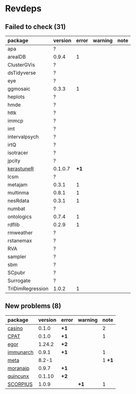 # Revdeps

## Failed to check (31)

|package          |version |error  |warning |note |
|:----------------|:-------|:------|:-------|:----|
|apa              |?       |       |        |     |
|arealDB          |0.9.4   |1      |        |     |
|ClusterGVis      |?       |       |        |     |
|dsTidyverse      |?       |       |        |     |
|eye              |?       |       |        |     |
|ggmosaic         |0.3.3   |1      |        |     |
|heplots          |?       |       |        |     |
|hmde             |?       |       |        |     |
|httk             |?       |       |        |     |
|immcp            |?       |       |        |     |
|imt              |?       |       |        |     |
|intervalpsych    |?       |       |        |     |
|irtQ             |?       |       |        |     |
|isotracer        |?       |       |        |     |
|jpcity           |?       |       |        |     |
|[kerastuneR](failures.md#kerastuner)|0.1.0.7 |__+1__ |        |     |
|lcsm             |?       |       |        |     |
|metajam          |0.3.1   |1      |        |     |
|multinma         |0.8.1   |1      |        |     |
|nesRdata         |0.3.1   |1      |        |     |
|numbat           |?       |       |        |     |
|ontologics       |0.7.4   |1      |        |     |
|rdflib           |0.2.9   |1      |        |     |
|rmweather        |?       |       |        |     |
|rstanemax        |?       |       |        |     |
|RVA              |?       |       |        |     |
|sampler          |?       |       |        |     |
|sbm              |?       |       |        |     |
|SCpubr           |?       |       |        |     |
|Surrogate        |?       |       |        |     |
|TriDimRegression |1.0.2   |1      |        |     |

## New problems (8)

|package   |version |error  |warning |note     |
|:---------|:-------|:------|:-------|:--------|
|[casino](problems.md#casino)|0.1.0   |__+1__ |        |2        |
|[CPAT](problems.md#cpat)|0.1.0   |__+1__ |        |1        |
|[egor](problems.md#egor)|1.24.2  |__+2__ |        |         |
|[immunarch](problems.md#immunarch)|0.9.1   |__+1__ |        |1        |
|[meta](problems.md#meta)|8.2-1   |       |        |1 __+1__ |
|[moranajp](problems.md#moranajp)|0.9.7   |__+1__ |        |         |
|[quincunx](problems.md#quincunx)|0.1.10  |__+2__ |        |         |
|[SCORPIUS](problems.md#scorpius)|1.0.9   |       |__+1__  |1        |

